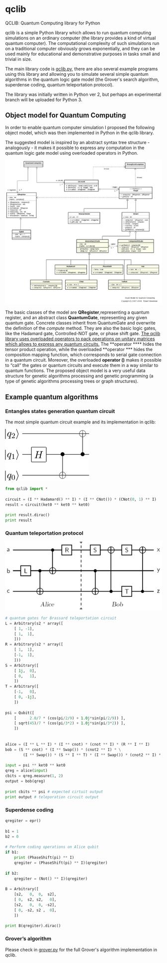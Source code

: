 qclib
=====

QCLIB: Quantum Computing library for Python

qclib is a simple Python library which allows to run quantum computing simulations
on an ordinary computer (the library provides a kind of virtual quantum computer).
The computational complexity of such simulations run on a traditional computer obviously
grows exponentially, and they can be used mainly for educational and demonstrative purposes in
tasks small and trivial in size.

The main library code is [qclib.py](qclib.py), there are also several example
programs using this library and allowing you to simulate several simple
quantum algorithms in the quantum logic gate model (the Grover's search
algorithm, superdense coding, quantum teleportation protocol).

The library was initially written in Python ver 2, but perhaps an experimental branch
will be uploaded for Python 3.

## Object model for Quantum Computing

In order to enable quantum computer simulation I proposed the following object model, which was then implemented in Python in the qclib library.

The suggested model is inspired by an abstract syntax tree structure -
analogously - it makes it possible to express any computation in the quantum
logic gate model using overloaded operators in Python.

![Object model for Quantum Computing](img/qc-diagram.png)

The basic classes of the model are **QRegister**,representing a quantum register, and an
abstract class **QuantumGate**, representing any given quantum gate. Concrete
classes inherit from QuantumGate and overwrite the definition of the *compute*
method. They are also the basic logic gates, like the Hadamard gate,
Controlled-NOT gate, or phase shift gate. <u>The qclib library uses overloaded
operators to pack operations on unitary matrices which allows to express any quantum circuits.</u>
The **operator **** hides the tensor product operation, while the overloaded
**operator *** hides the composition mapping function, which corresponds to
serial gate connection in a quantum circuit. Moreover, the overloaded
**operator ()** makes it possible to “call” the gates or quantum circuits and
execute them in a way similar to quantum functions. The proposed object
model is a very useful data structure for genetic algorithms processing and
genetic programming (a type of genetic algorithms processing trees or graph
structures).

## Example quantum algorithms

### Entangles states generation quantum circuit

The most simple quantum circuit example and its implementation in qclib:

![Entangled states generation](img/ent3.png)

```python
from qclib import *

circuit = (I ** Hadamard() ** I) * (I ** CNot()) * (CNot(0, 1) ** I)
result = circuit(ket0 ** ket0 ** ket0)

print result.dirac()
print result
```

### Quantum teleportation protocol

![Quantum teleportation protocol](img/telecirc.png)

```python
# quantum gates for Brassard teleportation circuit
L = Arbitrary(s2 * array([
    [ 1, -1],
    [ 1,  1],
    ]))
R = Arbitrary(s2 * array([
    [ 1,  1],
    [-1,  1],
    ]))
S = Arbitrary([
    [ 1j,  0],
    [ 0,   1],
    ])
T = Arbitrary([
    [-1,   0],
    [ 0, -1j],
    ])

psi = Qubit([
    [      2.0/7 * (cos(pi/2/9) + 1.0j*sin(pi/2/9)) ],
    [ sqrt(45)/7 * (cos(pi/3*2) + 1.0j*sin(pi/3*2)) ],
    ])


alice = (I ** L ** I) * (I ** cnot) * (cnot ** I) * (R ** I ** I)
bob = (S ** cnot) * (I ** Swap()) * (cnot2 ** I) * \
        (I ** Swap()) * (S ** I ** T) * (I ** Swap()) * (cnot2 ** I) * (I ** Swap())

input = psi ** ket0 ** ket0
qreg = alice(input)
cbits = qreg.measure(1, 2)
output = bob(qreg)

print cbits ** psi # expected cirtuit output
print output # teleporation circuit output
```

### Superdense coding

```python
qregiter = epr()

b1 = 1
b2 = 0

# Perform coding operations on Alice qubit
if b1:
    print (PhaseShift(pi) ** I)
    qregiter = (PhaseShift(pi) ** I)(qregiter)

if b2:
    qregiter = (Not() ** I)(qregiter)

B = Arbitrary([
    [s2,   0,  0,  s2],
    [ 0,  s2, s2,   0],
    [s2,   0,  0, -s2],
    [ 0, -s2, s2 ,  0],
    ])

print B(qregiter).dirac()
```

### Grover’s algorithm

Please check in [grover.py](grover.py) for the full Grover's algorithm implementation in qclib.

